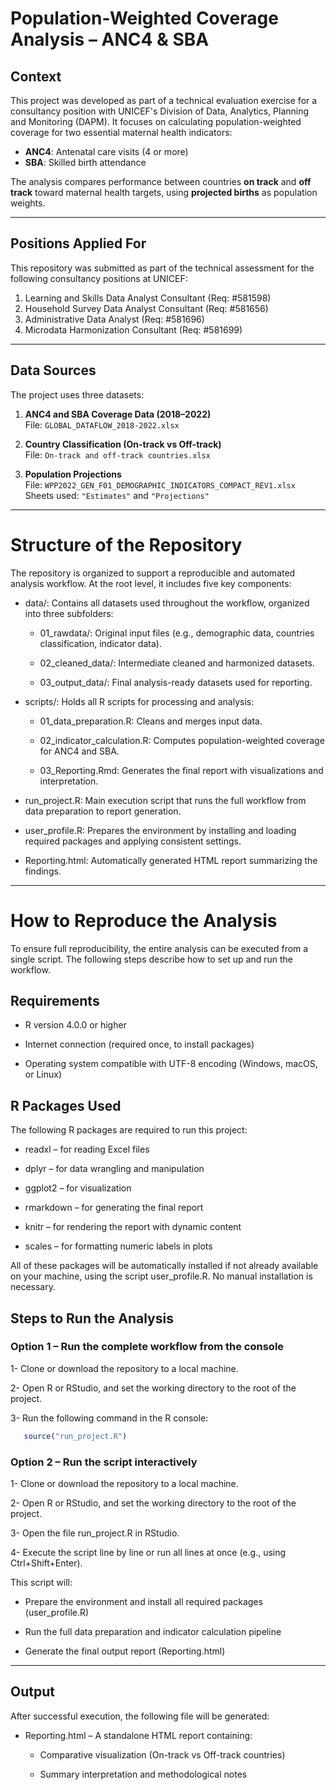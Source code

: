 # Population-Weighted Coverage Analysis – ANC4 & SBA

## Context

This project was developed as part of a technical evaluation exercise for a consultancy position with UNICEF's Division of Data, Analytics, Planning and Monitoring (DAPM). It focuses on calculating population-weighted coverage for two essential maternal health indicators:

-   **ANC4**: Antenatal care visits (4 or more)
-   **SBA**: Skilled birth attendance

The analysis compares performance between countries **on track** and **off track** toward maternal health targets, using **projected births** as population weights.

------------------------------------------------------------------------

## Positions Applied For

This repository was submitted as part of the technical assessment for the following consultancy positions at UNICEF:

1.  Learning and Skills Data Analyst Consultant (Req: #581598)
2.  Household Survey Data Analyst Consultant (Req: #581656)
3.  Administrative Data Analyst (Req: #581696)
4.  Microdata Harmonization Consultant (Req: #581699)

------------------------------------------------------------------------

## Data Sources

The project uses three datasets:

1.  **ANC4 and SBA Coverage Data (2018–2022)**\
    File: `GLOBAL_DATAFLOW_2018-2022.xlsx`

2.  **Country Classification (On-track vs Off-track)**\
    File: `On-track and off-track countries.xlsx`

3.  **Population Projections**\
    File: `WPP2022_GEN_F01_DEMOGRAPHIC_INDICATORS_COMPACT_REV1.xlsx`\
    Sheets used: `"Estimates"` and `"Projections"`

------------------------------------------------------------------------

# Structure of the Repository

The repository is organized to support a reproducible and automated analysis workflow. At the root level, it includes five key components:

-   data/: Contains all datasets used throughout the workflow, organized into three subfolders:

    -   01_rawdata/: Original input files (e.g., demographic data, countries classification, indicator data).

    -   02_cleaned_data/: Intermediate cleaned and harmonized datasets.

    -   03_output_data/: Final analysis-ready datasets used for reporting.

-   scripts/: Holds all R scripts for processing and analysis:

    -   01_data_preparation.R: Cleans and merges input data.

    -   02_indicator_calculation.R: Computes population-weighted coverage for ANC4 and SBA.

    -   03_Reporting.Rmd: Generates the final report with visualizations and interpretation.

-   run_project.R: Main execution script that runs the full workflow from data preparation to report generation.

-   user_profile.R: Prepares the environment by installing and loading required packages and applying consistent settings.

-   Reporting.html: Automatically generated HTML report summarizing the findings.

------------------------------------------------------------------------

# How to Reproduce the Analysis

To ensure full reproducibility, the entire analysis can be executed from a single script. The following steps describe how to set up and run the workflow.

## Requirements

-   R version 4.0.0 or higher

-   Internet connection (required once, to install packages)

-   Operating system compatible with UTF-8 encoding (Windows, macOS, or Linux)

## R Packages Used

The following R packages are required to run this project:

-   readxl – for reading Excel files

-   dplyr – for data wrangling and manipulation

-   ggplot2 – for visualization

-   rmarkdown – for generating the final report

-   knitr – for rendering the report with dynamic content

-   scales – for formatting numeric labels in plots

All of these packages will be automatically installed if not already available on your machine, using the script user_profile.R. No manual installation is necessary.

## Steps to Run the Analysis

### Option 1 – Run the complete workflow from the console

1- Clone or download the repository to a local machine.

2- Open R or RStudio, and set the working directory to the root of the project.

3- Run the following command in the R console:

``` r
   source("run_project.R") 
```

### Option 2 – Run the script interactively

1- Clone or download the repository to a local machine.

2- Open R or RStudio, and set the working directory to the root of the project.

3- Open the file run_project.R in RStudio.

4- Execute the script line by line or run all lines at once (e.g., using Ctrl+Shift+Enter).

This script will:

-   Prepare the environment and install all required packages (user_profile.R)

-   Run the full data preparation and indicator calculation pipeline

-   Generate the final output report (Reporting.html)

------------------------------------------------------------------------

## Output

After successful execution, the following file will be generated:

-   Reporting.html – A standalone HTML report containing:

    -   Comparative visualization (On-track vs Off-track countries)

    -   Summary interpretation and methodological notes
